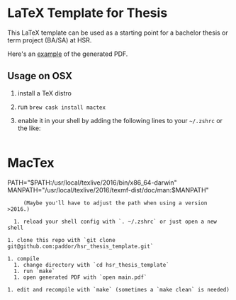 # LaTeX Template for Thesis

This LaTeX template can be used as a starting point for a bachelor thesis or term project (BA/SA) at HSR.

Here's an [example](main.pdf) of the generated PDF.

## Usage on OSX

1. install a TeX distro

  1. run `brew cask install mactex`

  1. enable it in your shell by adding the following lines to your `~/.zshrc` or the like:
     
     ```sh
# MacTex
PATH="$PATH:/usr/local/texlive/2016/bin/x86_64-darwin"
MANPATH="/usr/local/texlive/2016/texmf-dist/doc/man:$MANPATH"
```
     (Maybe you'll have to adjust the path when using a version >2016.)
     
  1. reload your shell config with `. ~/.zshrc` or just open a new shell

1. clone this repo with `git clone git@github.com:paddor/hsr_thesis_template.git`

1. compile
  1. change directory with `cd hsr_thesis_template`
  1. run `make`
  1. open generated PDF with `open main.pdf`

1. edit and recompile with `make` (sometimes a `make clean` is needed)
